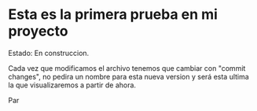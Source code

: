 <h1> Esta es la primera prueba en mi proyecto </h1>

Estado: En construccion. 

Cada vez que modificamos el archivo tenemos que cambiar con "commit changes", no pedira un nombre para esta nueva version y será esta ultima la que visualizaremos a partir de ahora.

Par


